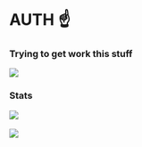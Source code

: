 # AUTH ☝️

### Trying to get work this stuff

<a href="https://github.com/jacylang/Jacy">
  <img align="center" src="https://github-readme-stats.vercel.app/api/pin/?username=jacylang&repo=Jacy&border_radius=8&show_owner=true&title_color=F35353&bg_color=FFFFFF&text_color=14080E&border_color=D1C8E1&hide_border=false&icon_color=161032"/>
</a>

### Stats

<a href="https://github.com/anuraghazra/github-readme-stats">
  <img align="center" src="https://github-readme-stats.vercel.app/api?username=hazer-hazer&count_private=true&show_icons=true&theme=dracula&border_radius=6&hide_rank=true" />
</a>
<br>
<br>
<a href="https://github.com/anuraghazra/convoychat">
  <img align="center" src="https://github-readme-stats.vercel.app/api/top-langs/?username=hazer-hazer&theme=dracula&langs_count=8&layout=compact" />
</a>
